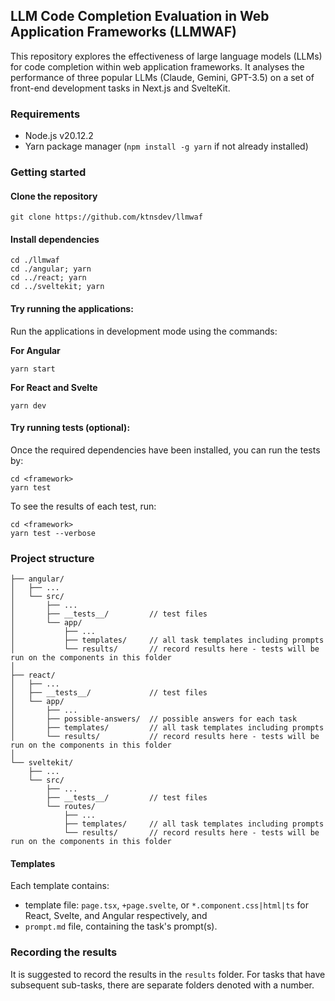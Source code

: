 ## LLM Code Completion Evaluation in Web Application Frameworks (LLMWAF)
This repository explores the effectiveness of large language models (LLMs) for code completion within web application frameworks. It analyses the performance of three popular LLMs (Claude, Gemini, GPT-3.5) on a set of front-end development tasks in Next.js and SvelteKit.

### Requirements
- Node.js v20.12.2
- Yarn package manager (`npm install -g yarn` if not already installed)

### Getting started

#### Clone the repository
```
git clone https://github.com/ktnsdev/llmwaf
```

#### Install dependencies
```
cd ./llmwaf
cd ./angular; yarn
cd ../react; yarn
cd ../sveltekit; yarn
```

#### Try running the applications:

Run the applications in development mode using the commands:

**For Angular**
```
yarn start
```

**For React and Svelte**
```
yarn dev
```

#### Try running tests (optional):

Once the required dependencies have been installed, you can run the tests by:

```
cd <framework>
yarn test
```

To see the results of each test, run:

```
cd <framework>
yarn test --verbose
```

### Project structure
```
├── angular/
│   ├── ...
│   └── src/
│       ├── ...
│       ├── __tests__/         // test files
│       └── app/
│           ├── ...
│           ├── templates/     // all task templates including prompts
│           └── results/       // record results here - tests will be run on the components in this folder
│
├── react/
│   ├── ...
│   ├── __tests__/             // test files
│   └── app/
│       ├── ...
│       ├── possible-answers/  // possible answers for each task
│       ├── templates/         // all task templates including prompts
│       └── results/           // record results here - tests will be run on the components in this folder
│
└── sveltekit/
    ├── ...
    └── src/
        ├── ...
        ├── __tests__/         // test files
        └── routes/
            ├── ...
            ├── templates/     // all task templates including prompts
            └── results/       // record results here - tests will be run on the components in this folder
```

#### Templates
Each template contains:
- template file: `page.tsx`, `+page.svelte`, or `*.component.css|html|ts` for React, Svelte, and Angular respectively, and
- `prompt.md` file, containing the task's prompt(s).

### Recording the results
It is suggested to record the results in the `results` folder. For tasks that have subsequent sub-tasks, there are separate folders denoted with a number.

